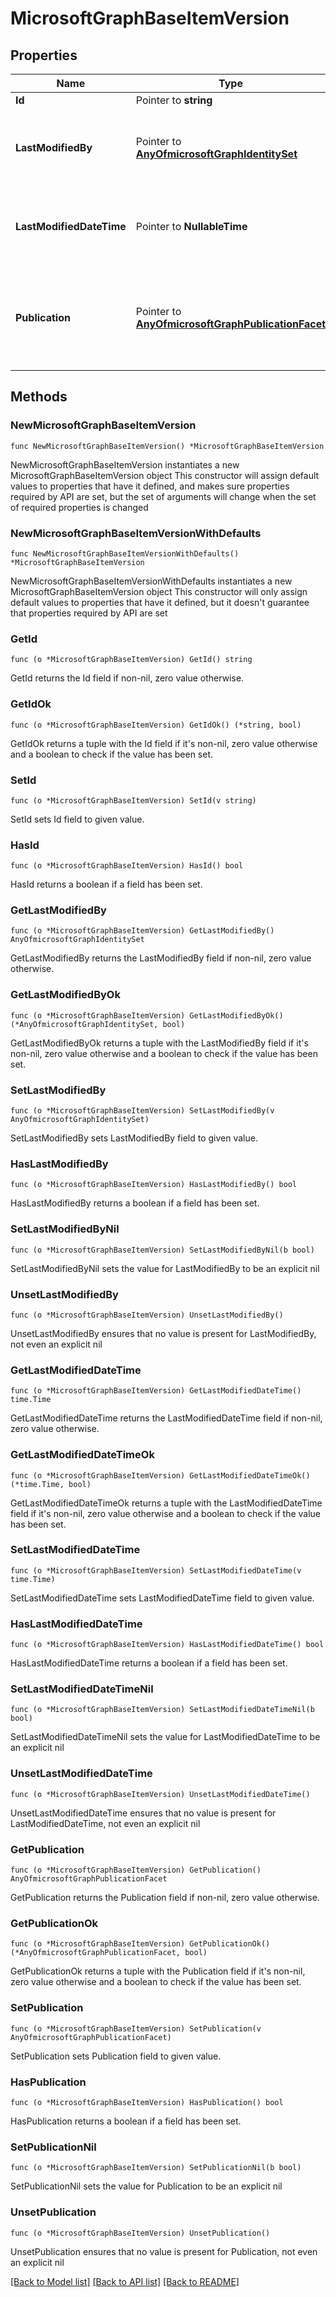 # MicrosoftGraphBaseItemVersion

## Properties

Name | Type | Description | Notes
------------ | ------------- | ------------- | -------------
**Id** | Pointer to **string** | Read-only. | [optional] 
**LastModifiedBy** | Pointer to [**AnyOfmicrosoftGraphIdentitySet**](anyOf&lt;microsoft.graph.identitySet&gt;.md) | Identity of the user which last modified the version. Read-only. | [optional] 
**LastModifiedDateTime** | Pointer to **NullableTime** | Date and time the version was last modified. Read-only. | [optional] 
**Publication** | Pointer to [**AnyOfmicrosoftGraphPublicationFacet**](anyOf&lt;microsoft.graph.publicationFacet&gt;.md) | Indicates the publication status of this particular version. Read-only. | [optional] 

## Methods

### NewMicrosoftGraphBaseItemVersion

`func NewMicrosoftGraphBaseItemVersion() *MicrosoftGraphBaseItemVersion`

NewMicrosoftGraphBaseItemVersion instantiates a new MicrosoftGraphBaseItemVersion object
This constructor will assign default values to properties that have it defined,
and makes sure properties required by API are set, but the set of arguments
will change when the set of required properties is changed

### NewMicrosoftGraphBaseItemVersionWithDefaults

`func NewMicrosoftGraphBaseItemVersionWithDefaults() *MicrosoftGraphBaseItemVersion`

NewMicrosoftGraphBaseItemVersionWithDefaults instantiates a new MicrosoftGraphBaseItemVersion object
This constructor will only assign default values to properties that have it defined,
but it doesn't guarantee that properties required by API are set

### GetId

`func (o *MicrosoftGraphBaseItemVersion) GetId() string`

GetId returns the Id field if non-nil, zero value otherwise.

### GetIdOk

`func (o *MicrosoftGraphBaseItemVersion) GetIdOk() (*string, bool)`

GetIdOk returns a tuple with the Id field if it's non-nil, zero value otherwise
and a boolean to check if the value has been set.

### SetId

`func (o *MicrosoftGraphBaseItemVersion) SetId(v string)`

SetId sets Id field to given value.

### HasId

`func (o *MicrosoftGraphBaseItemVersion) HasId() bool`

HasId returns a boolean if a field has been set.

### GetLastModifiedBy

`func (o *MicrosoftGraphBaseItemVersion) GetLastModifiedBy() AnyOfmicrosoftGraphIdentitySet`

GetLastModifiedBy returns the LastModifiedBy field if non-nil, zero value otherwise.

### GetLastModifiedByOk

`func (o *MicrosoftGraphBaseItemVersion) GetLastModifiedByOk() (*AnyOfmicrosoftGraphIdentitySet, bool)`

GetLastModifiedByOk returns a tuple with the LastModifiedBy field if it's non-nil, zero value otherwise
and a boolean to check if the value has been set.

### SetLastModifiedBy

`func (o *MicrosoftGraphBaseItemVersion) SetLastModifiedBy(v AnyOfmicrosoftGraphIdentitySet)`

SetLastModifiedBy sets LastModifiedBy field to given value.

### HasLastModifiedBy

`func (o *MicrosoftGraphBaseItemVersion) HasLastModifiedBy() bool`

HasLastModifiedBy returns a boolean if a field has been set.

### SetLastModifiedByNil

`func (o *MicrosoftGraphBaseItemVersion) SetLastModifiedByNil(b bool)`

 SetLastModifiedByNil sets the value for LastModifiedBy to be an explicit nil

### UnsetLastModifiedBy
`func (o *MicrosoftGraphBaseItemVersion) UnsetLastModifiedBy()`

UnsetLastModifiedBy ensures that no value is present for LastModifiedBy, not even an explicit nil
### GetLastModifiedDateTime

`func (o *MicrosoftGraphBaseItemVersion) GetLastModifiedDateTime() time.Time`

GetLastModifiedDateTime returns the LastModifiedDateTime field if non-nil, zero value otherwise.

### GetLastModifiedDateTimeOk

`func (o *MicrosoftGraphBaseItemVersion) GetLastModifiedDateTimeOk() (*time.Time, bool)`

GetLastModifiedDateTimeOk returns a tuple with the LastModifiedDateTime field if it's non-nil, zero value otherwise
and a boolean to check if the value has been set.

### SetLastModifiedDateTime

`func (o *MicrosoftGraphBaseItemVersion) SetLastModifiedDateTime(v time.Time)`

SetLastModifiedDateTime sets LastModifiedDateTime field to given value.

### HasLastModifiedDateTime

`func (o *MicrosoftGraphBaseItemVersion) HasLastModifiedDateTime() bool`

HasLastModifiedDateTime returns a boolean if a field has been set.

### SetLastModifiedDateTimeNil

`func (o *MicrosoftGraphBaseItemVersion) SetLastModifiedDateTimeNil(b bool)`

 SetLastModifiedDateTimeNil sets the value for LastModifiedDateTime to be an explicit nil

### UnsetLastModifiedDateTime
`func (o *MicrosoftGraphBaseItemVersion) UnsetLastModifiedDateTime()`

UnsetLastModifiedDateTime ensures that no value is present for LastModifiedDateTime, not even an explicit nil
### GetPublication

`func (o *MicrosoftGraphBaseItemVersion) GetPublication() AnyOfmicrosoftGraphPublicationFacet`

GetPublication returns the Publication field if non-nil, zero value otherwise.

### GetPublicationOk

`func (o *MicrosoftGraphBaseItemVersion) GetPublicationOk() (*AnyOfmicrosoftGraphPublicationFacet, bool)`

GetPublicationOk returns a tuple with the Publication field if it's non-nil, zero value otherwise
and a boolean to check if the value has been set.

### SetPublication

`func (o *MicrosoftGraphBaseItemVersion) SetPublication(v AnyOfmicrosoftGraphPublicationFacet)`

SetPublication sets Publication field to given value.

### HasPublication

`func (o *MicrosoftGraphBaseItemVersion) HasPublication() bool`

HasPublication returns a boolean if a field has been set.

### SetPublicationNil

`func (o *MicrosoftGraphBaseItemVersion) SetPublicationNil(b bool)`

 SetPublicationNil sets the value for Publication to be an explicit nil

### UnsetPublication
`func (o *MicrosoftGraphBaseItemVersion) UnsetPublication()`

UnsetPublication ensures that no value is present for Publication, not even an explicit nil

[[Back to Model list]](../README.md#documentation-for-models) [[Back to API list]](../README.md#documentation-for-api-endpoints) [[Back to README]](../README.md)


